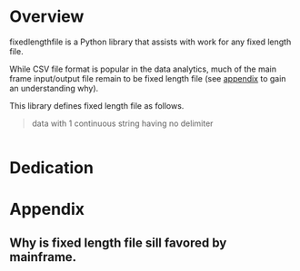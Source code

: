 # Overview
fixedlengthfile is a Python library that assists with work for any fixed length file.

While CSV file format is popular in the data analytics, much of the main frame input/output file remain to be fixed length file (see [appendix](#app-fll) to gain an understanding why). 

This library defines fixed length file as follows.
> data with 1 continuous string having no delimiter
```
```

# Dedication

# Appendix
## Why is fixed length file sill favored by mainframe.
<a name="app-fll"/>
